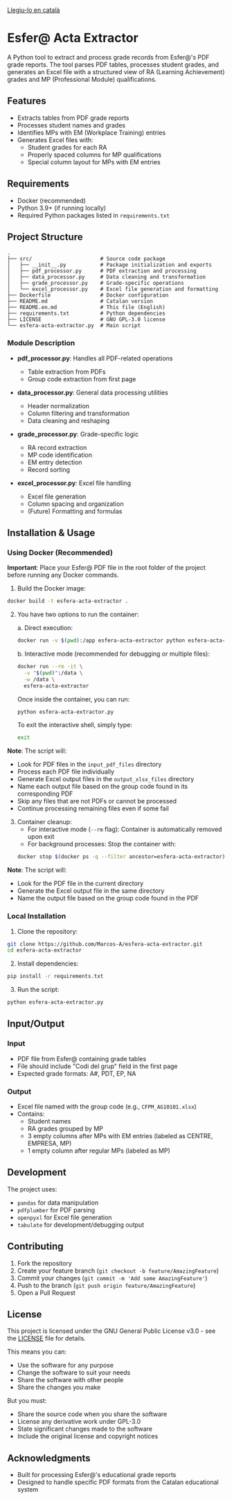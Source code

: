 [Llegiu-lo en català](README.md)

# Esfer@ Acta Extractor

A Python tool to extract and process grade records from Esfer@'s PDF grade reports. The tool parses PDF tables, processes student grades, and generates an Excel file with a structured view of RA (Learning Achievement) grades and MP (Professional Module) qualifications.

## Features

- Extracts tables from PDF grade reports
- Processes student names and grades
- Identifies MPs with EM (Workplace Training) entries
- Generates Excel files with:
  - Student grades for each RA
  - Properly spaced columns for MP qualifications
  - Special column layout for MPs with EM entries

## Requirements

- Docker (recommended)
- Python 3.9+ (if running locally)
- Required Python packages listed in `requirements.txt`

## Project Structure

```
.
├── src/                      # Source code package
│   ├── __init__.py           # Package initialization and exports
│   ├── pdf_processor.py      # PDF extraction and processing
│   ├── data_processor.py     # Data cleaning and transformation
│   ├── grade_processor.py    # Grade-specific operations
│   └── excel_processor.py    # Excel file generation and formatting
├── Dockerfile                # Docker configuration
├── README.md                 # Catalan version 
├── README.en.md              # This file (English)
├── requirements.txt          # Python dependencies
├── LICENSE                   # GNU GPL-3.0 license
└── esfera-acta-extractor.py  # Main script

```

### Module Description

- **pdf_processor.py**: Handles all PDF-related operations
  - Table extraction from PDFs
  - Group code extraction from first page
  
- **data_processor.py**: General data processing utilities
  - Header normalization
  - Column filtering and transformation
  - Data cleaning and reshaping
  
- **grade_processor.py**: Grade-specific logic
  - RA record extraction
  - MP code identification
  - EM entry detection
  - Record sorting
  
- **excel_processor.py**: Excel file handling
  - Excel file generation
  - Column spacing and organization
  - (Future) Formatting and formulas

## Installation & Usage

### Using Docker (Recommended)

**Important**: Place your Esfer@ PDF file in the root folder of the project before running any Docker commands.

1. Build the Docker image:
```bash
docker build -t esfera-acta-extractor .
```

2. You have two options to run the container:

   a. Direct execution:
   ```bash
   docker run -v $(pwd):/app esfera-acta-extractor python esfera-acta-extractor.py
   ```

   b. Interactive mode (recommended for debugging or multiple files):
   ```bash
   docker run --rm -it \
     -v "$(pwd)":/data \
     -w /data \
     esfera-acta-extractor
   ```
   Once inside the container, you can run:
   ```bash
   python esfera-acta-extractor.py
   ```
   To exit the interactive shell, simply type:
   ```bash
   exit
   ```

**Note**: The script will:
- Look for PDF files in the `input_pdf_files` directory
- Process each PDF file individually
- Generate Excel output files in the `output_xlsx_files` directory
- Name each output file based on the group code found in its corresponding PDF
- Skip any files that are not PDFs or cannot be processed
- Continue processing remaining files even if some fail

3. Container cleanup:
   - For interactive mode (`--rm` flag): Container is automatically removed upon exit
   - For background processes: Stop the container with:
   ```bash
   docker stop $(docker ps -q --filter ancestor=esfera-acta-extractor)
   ```

**Note**: The script will:
- Look for the PDF file in the current directory
- Generate the Excel output file in the same directory
- Name the output file based on the group code found in the PDF

### Local Installation

1. Clone the repository:
```bash
git clone https://github.com/Marcos-A/esfera-acta-extractor.git
cd esfera-acta-extractor
```

2. Install dependencies:
```bash
pip install -r requirements.txt
```

3. Run the script:
```bash
python esfera-acta-extractor.py
```

## Input/Output

### Input
- PDF file from Esfer@ containing grade tables
- File should include "Codi del grup" field in the first page
- Expected grade formats: A#, PDT, EP, NA

### Output
- Excel file named with the group code (e.g., `CFPM_AG10101.xlsx`)
- Contains:
  - Student names
  - RA grades grouped by MP
  - 3 empty columns after MPs with EM entries (labeled as CENTRE, EMPRESA, MP)
  - 1 empty column after regular MPs (labeled as MP)

## Development

The project uses:
- `pandas` for data manipulation
- `pdfplumber` for PDF parsing
- `openpyxl` for Excel file generation
- `tabulate` for development/debugging output

## Contributing

1. Fork the repository
2. Create your feature branch (`git checkout -b feature/AmazingFeature`)
3. Commit your changes (`git commit -m 'Add some AmazingFeature'`)
4. Push to the branch (`git push origin feature/AmazingFeature`)
5. Open a Pull Request

## License

This project is licensed under the GNU General Public License v3.0 - see the [LICENSE](LICENSE) file for details.

This means you can:
- Use the software for any purpose
- Change the software to suit your needs
- Share the software with other people
- Share the changes you make

But you must:
- Share the source code when you share the software
- License any derivative work under GPL-3.0
- State significant changes made to the software
- Include the original license and copyright notices

## Acknowledgments

- Built for processing Esfer@'s educational grade reports
- Designed to handle specific PDF formats from the Catalan educational system

